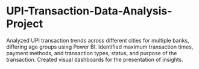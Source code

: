 # UPI-Transaction-Data-Analysis-Project
Analyzed UPI transaction trends across different cities for multiple banks, differing age groups using Power BI. Identified maximum transaction times, payment methods, and transaction types, status, and purpose of the transaction. Created visual dashboards for the presentation of insights.
